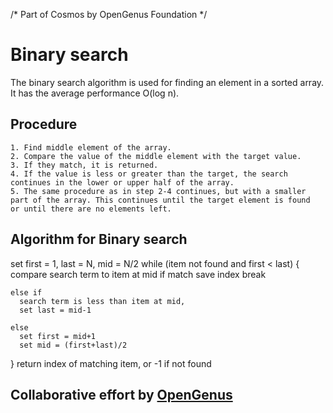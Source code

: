 /* Part of Cosmos by OpenGenus Foundation */

# Binary search
The binary search algorithm is used for finding an element in a sorted array. It has the average performance O(log n).

## Procedure
    1. Find middle element of the array.
    2. Compare the value of the middle element with the target value.
    3. If they match, it is returned. 
    4. If the value is less or greater than the target, the search continues in the lower or upper half of the array.  
    5. The same procedure as in step 2-4 continues, but with a smaller part of the array. This continues until the target element is found        or until there are no elements left. 

## Algorithm for Binary search

set first = 1, last = N, mid = N/2
  while (item not found and first < last)
  {
  compare search term to item at mid
    if match
      save index
      break
      
    else if
      search term is less than item at mid,
      set last = mid-1
      
    else
      set first = mid+1
      set mid = (first+last)/2
  }
return index of matching item, or -1 if not found

## Collaborative effort by [OpenGenus](https://github.com/opengenus)
